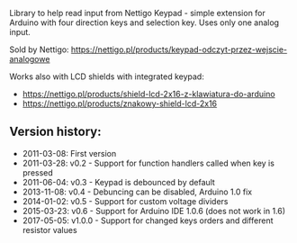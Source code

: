 Library to help read input from Nettigo Keypad - simple extension for
Arduino with four direction keys and selection key. Uses only one analog
input. 

Sold by Nettigo:
https://nettigo.pl/products/keypad-odczyt-przez-wejscie-analogowe

Works also with LCD shields with integrated keypad:
 * https://nettigo.pl/products/shield-lcd-2x16-z-klawiatura-do-arduino
 * https://nettigo.pl/products/znakowy-shield-lcd-2x16

## Version history:

* 2011-03-08: First version
* 2011-03-28: v0.2 - Support for function handlers called when key is pressed
* 2011-06-04: v0.3 - Keypad is debounced by default
* 2013-11-08: v0.4 - Debuncing can be disabled, Arduino 1.0 fix
* 2014-01-02: v0.5 - Support for custom voltage dividers
* 2015-03-23: v0.6 - Support for Arduino IDE 1.0.6 (does not work in 1.6)
* 2017-05-05: v1.0.0 - Support for changed keys orders and different resistor values